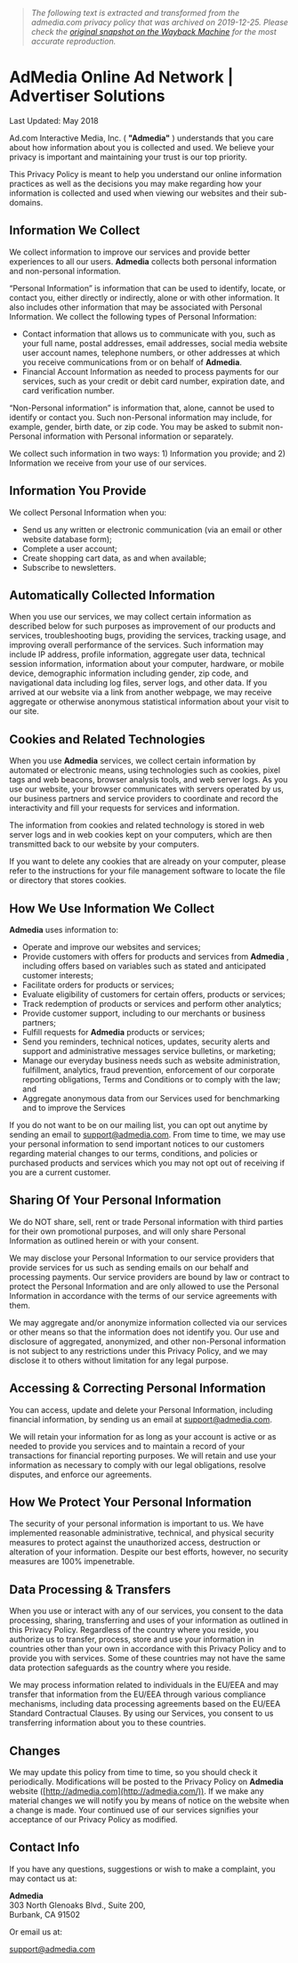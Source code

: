 > *The following text is extracted and transformed from the admedia.com privacy policy that was archived on 2019-12-25. Please check the [original snapshot on the Wayback Machine](https://web.archive.org/web/20191225102258id_/https%3A//admedia.com/privacy) for the most accurate reproduction.*

# AdMedia Online Ad Network | Advertiser Solutions

Last Updated: May 2018

Ad.com Interactive Media, Inc. ( **"Admedia"** ) understands that you care about how information about you is collected and used. We believe your privacy is important and maintaining your trust is our top priority.

This Privacy Policy is meant to help you understand our online information practices as well as the decisions you may make regarding how your information is collected and used when viewing our websites and their sub-domains. 

## Information We Collect

We collect information to improve our services and provide better experiences to all our users. **Admedia** collects both personal information and non-personal information. 

“Personal Information” is information that can be used to identify, locate, or contact you, either directly or indirectly, alone or with other information. It also includes other information that may be associated with Personal Information. We collect the following types of Personal Information:

  * Contact information that allows us to communicate with you, such as your full name, postal addresses, email addresses, social media website user account names, telephone numbers, or other addresses at which you receive communications from or on behalf of **Admedia**.
  * Financial Account Information as needed to process payments for our services, such as your credit or debit card number, expiration date, and card verification number.



“Non-Personal information” is information that, alone, cannot be used to identify or contact you. Such non-Personal information may include, for example, gender, birth date, or zip code. You may be asked to submit non-Personal information with Personal information or separately.

We collect such information in two ways: 1) Information you provide; and 2) Information we receive from your use of our services.

## Information You Provide

We collect Personal Information when you:

  * Send us any written or electronic communication (via an email or other website database form);
  * Complete a user account;
  * Create shopping cart data, as and when available;
  * Subscribe to newsletters.



## Automatically Collected Information

When you use our services, we may collect certain information as described below for such purposes as improvement of our products and services, troubleshooting bugs, providing the services, tracking usage, and improving overall performance of the services. Such information may include IP address, profile information, aggregate user data, technical session information, information about your computer, hardware, or mobile device, demographic information including gender, zip code, and navigational data including log files, server logs, and other data. If you arrived at our website via a link from another webpage, we may receive aggregate or otherwise anonymous statistical information about your visit to our site.

## Cookies and Related Technologies

When you use **Admedia** services, we collect certain information by automated or electronic means, using technologies such as cookies, pixel tags and web beacons, browser analysis tools, and web server logs. As you use our website, your browser communicates with servers operated by us, our business partners and service providers to coordinate and record the interactivity and fill your requests for services and information.

The information from cookies and related technology is stored in web server logs and in web cookies kept on your computers, which are then transmitted back to our website by your computers.

If you want to delete any cookies that are already on your computer, please refer to the instructions for your file management software to locate the file or directory that stores cookies.

## How We Use Information We Collect

**Admedia** uses information to:

  * Operate and improve our websites and services;
  * Provide customers with offers for products and services from **Admedia** , including offers based on variables such as stated and anticipated customer interests;
  * Facilitate orders for products or services;
  * Evaluate eligibility of customers for certain offers, products or services;
  * Track redemption of products or services and perform other analytics;
  * Provide customer support, including to our merchants or business partners;
  * Fulfill requests for **Admedia** products or services;
  * Send you reminders, technical notices, updates, security alerts and support and administrative messages service bulletins, or marketing;
  * Manage our everyday business needs such as website administration, fulfillment, analytics, fraud prevention, enforcement of our corporate reporting obligations, Terms and Conditions or to comply with the law; and
  * Aggregate anonymous data from our Services used for benchmarking and to improve the Services



If you do not want to be on our mailing list, you can opt out anytime by sending an email to support@admedia.com. From time to time, we may use your personal information to send important notices to our customers regarding material changes to our terms, conditions, and policies or purchased products and services which you may not opt out of receiving if you are a current customer.

## Sharing Of Your Personal Information

We do NOT share, sell, rent or trade Personal information with third parties for their own promotional purposes, and will only share Personal Information as outlined herein or with your consent.

We may disclose your Personal Information to our service providers that provide services for us such as sending emails on our behalf and processing payments. Our service providers are bound by law or contract to protect the Personal Information and are only allowed to use the Personal Information in accordance with the terms of our service agreements with them. 

We may aggregate and/or anonymize information collected via our services or other means so that the information does not identify you. Our use and disclosure of aggregated, anonymized, and other non-Personal information is not subject to any restrictions under this Privacy Policy, and we may disclose it to others without limitation for any legal purpose.

## Accessing & Correcting Personal Information

You can access, update and delete your Personal Information, including financial information, by sending us an email at support@admedia.com.

We will retain your information for as long as your account is active or as needed to provide you services and to maintain a record of your transactions for financial reporting purposes. We will retain and use your information as necessary to comply with our legal obligations, resolve disputes, and enforce our agreements.

## How We Protect Your Personal Information

The security of your personal information is important to us. We have implemented reasonable administrative, technical, and physical security measures to protect against the unauthorized access, destruction or alteration of your information. Despite our best efforts, however, no security measures are 100% impenetrable.

## Data Processing & Transfers

When you use or interact with any of our services, you consent to the data processing, sharing, transferring and uses of your information as outlined in this Privacy Policy. Regardless of the country where you reside, you authorize us to transfer, process, store and use your information in countries other than your own in accordance with this Privacy Policy and to provide you with services. Some of these countries may not have the same data protection safeguards as the country where you reside.

We may process information related to individuals in the EU/EEA and may transfer that information from the EU/EEA through various compliance mechanisms, including data processing agreements based on the EU/EEA Standard Contractual Clauses. By using our Services, you consent to us transferring information about you to these countries. 

## Changes

We may update this policy from time to time, so you should check it periodically. Modifications will be posted to the Privacy Policy on **Admedia** website ([http://admedia.com](http://admedia.com/)). If we make any material changes we will notify you by means of notice on the website when a change is made. Your continued use of our services signifies your acceptance of our Privacy Policy as modified.

## Contact Info

If you have any questions, suggestions or wish to make a complaint, you may contact us at:

**Admedia**  
303 North Glenoaks Blvd., Suite 200,  
Burbank, CA 91502

Or email us at:

support@admedia.com
